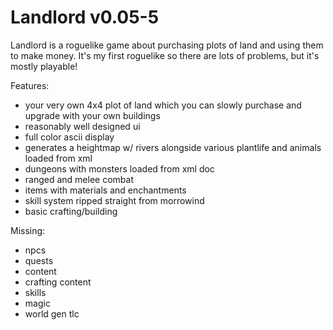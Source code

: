 # Landlord v0.05-5

Landlord is a roguelike game about purchasing plots of land and using them to make money. It's my first roguelike so there are lots of problems, but it's mostly playable!

Features:
 * your very own 4x4 plot of land which you can slowly purchase and upgrade with your own buildings
 * reasonably well designed ui
 * full color ascii display
 * generates a heightmap w/ rivers alongside various plantlife and animals loaded from xml
 * dungeons with monsters loaded from xml doc
 * ranged and melee combat
 * items with materials and enchantments
 * skill system ripped straight from morrowind
 * basic crafting/building
 
Missing:
 * npcs
 * quests
 * content
 * crafting content
 * skills
 * magic
 * world gen tlc

